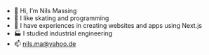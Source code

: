 - 👋 Hi, I’m Nils Massing
- 🌱 I like skating and programming
- 👀 I have experiences in creating websites and apps using Next.js
- 🏭 I studied industrial engineering
- 📫 nils.ma@yahoo.de

<!---
nilsmassing/nilsmassing is a ✨ special ✨ repository because its `README.md` (this file) appears on your GitHub profile.
You can click the Preview link to take a look at your changes.
--->
